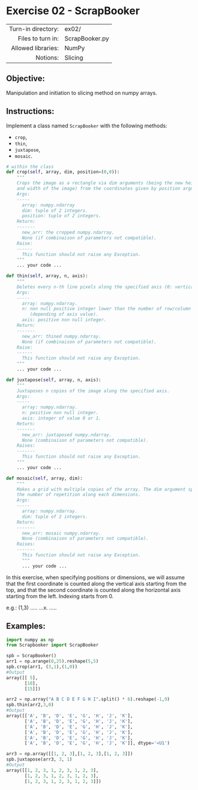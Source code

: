 # Exercise 02 - ScrapBooker

|                         |                    |
| -----------------------:| ------------------ |
|   Turn-in directory:    |  ex02/              |
|   Files to turn in:     |  ScrapBooker.py    |
|   Allowed libraries:    |  NumPy             |
|   Notions:              |  Slicing           |

## Objective:
Manipulation and initiation to slicing method on numpy arrays.

## Instructions:
Implement a class named `ScrapBooker` with the following methods:
* `crop`,
* `thin`,
* `juxtapose`,
* `mosaic`.
  

```python
# within the class
def crop(self, array, dim, position=(0,0)):
    """
    Crops the image as a rectangle via dim arguments (being the new height
    and width of the image) from the coordinates given by position arguments.
    Args:
    -----
      array: numpy.ndarray
      dim: tuple of 2 integers.
      position: tuple of 2 integers.
    Return:
    -------
      new_arr: the cropped numpy.ndarray.
      None (if combinaison of parameters not compatible).
    Raise:
    ------
      This function should not raise any Exception.
    """
    ... your code ...

def thin(self, array, n, axis):
    """
    Deletes every n-th line pixels along the specified axis (0: vertical, 1: horizontal)
    Args:
    -----
      array: numpy.ndarray.
      n: non null positive integer lower than the number of row/column of the array
         (depending of axis value).
      axis: positive non null integer.
    Return:
    -------
      new_arr: thined numpy.ndarray.
      None (if combinaison of parameters not compatible).
    Raise:
    ------
      This function should not raise any Exception.
    """
    ... your code ...

def juxtapose(self, array, n, axis):
    """
    Juxtaposes n copies of the image along the specified axis.
    Args:
    -----
      array: numpy.ndarray.
      n: positive non null integer.
      axis: integer of value 0 or 1.
    Return:
    -------
      new_arr: juxtaposed numpy.ndarray.
      None (combinaison of parameters not compatible).
    Raises:
    -------
      This function should not raise any Exception.
    """
    ... your code ...

def mosaic(self, array, dim):
    """
    Makes a grid with multiple copies of the array. The dim argument specifies
    the number of repetition along each dimensions.
    Args:
    -----
      array: numpy.ndarray.
      dim: tuple of 2 integers.
    Return:
    -------
      new_arr: mosaic numpy.ndarray.
      None (combinaison of parameters not compatible).
    Raises:
    -------
      This function should not raise any Exception.
      """
      ... your code ...
```

In this exercise, when specifying positions or dimensions, we will assume that the first coordinate is counted along the vertical axis starting from the top, and that the second coordinate is counted along the horizontal axis starting from the left. Indexing starts from 0.

e.g.:
(1,3)
.....
...x.
.....

## Examples:
```python
import numpy as np
from Scrapbooker import ScrapBooker

spb = ScrapBooker()
arr1 = np.arange(0,25).reshape(5,5)
spb.crop(arr1, (3,1),(1,0))
#Output
array([[ 5],
       [10],
       [15]])

arr2 = np.array("A B C D E F G H I".split() * 6).reshape(-1,9)
spb.thin(arr2,3,0)
#Output
array([['A', 'B', 'D', 'E', 'G', 'H', 'J', 'K'],
       ['A', 'B', 'D', 'E', 'G', 'H', 'J', 'K'],
       ['A', 'B', 'D', 'E', 'G', 'H', 'J', 'K'],
       ['A', 'B', 'D', 'E', 'G', 'H', 'J', 'K'],
       ['A', 'B', 'D', 'E', 'G', 'H', 'J', 'K'],
       ['A', 'B', 'D', 'E', 'G', 'H', 'J', 'K']], dtype='<U1')

arr3 = np.array([[1, 2, 3],[1, 2, 3],[1, 2, 3]])
spb.juxtapose(arr3, 3, 1)
#Output
array([[1, 2, 3, 1, 2, 3, 1, 2, 3],
       [1, 2, 3, 1, 2, 3, 1, 2, 3],
       [1, 2, 3, 1, 2, 3, 1, 2, 3]])
```